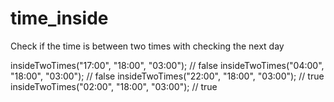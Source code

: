 # time_inside
Check if the time is between two times with checking the next day

insideTwoTimes("17:00", "18:00", "03:00"); // false
insideTwoTimes("04:00", "18:00", "03:00"); // false
insideTwoTimes("22:00", "18:00", "03:00"); // true
insideTwoTimes("02:00", "18:00", "03:00"); // true
